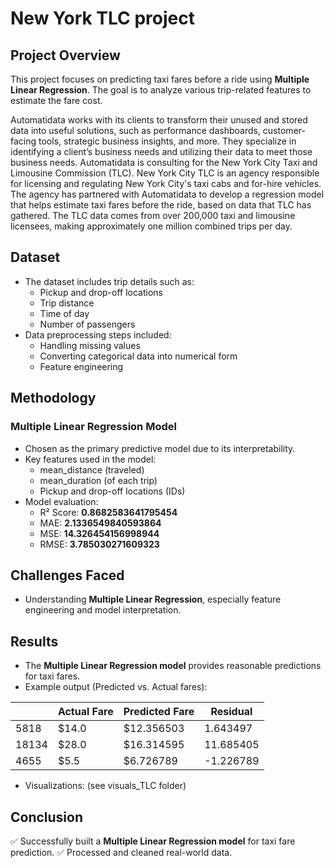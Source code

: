 # New York TLC project

## Project Overview
This project focuses on predicting taxi fares before a ride using **Multiple Linear Regression**. The goal is to analyze various trip-related features to estimate the fare cost. 

Automatidata works with its clients to transform their unused and stored data into useful solutions, such as performance dashboards, customer-facing tools, strategic business insights, and more. They specialize in identifying a client’s business needs and utilizing their data to meet those business needs. 
Automatidata is consulting for the New York City Taxi and Limousine Commission (TLC). New York City TLC is an agency responsible for licensing and regulating New York City's taxi cabs and for-hire vehicles. The agency has partnered with Automatidata to develop a regression model that helps estimate taxi fares before the ride, based on data that TLC has gathered. 
The TLC data comes from over 200,000 taxi and limousine licensees, making approximately one million combined trips per day. 


## Dataset
- The dataset includes trip details such as:
  - Pickup and drop-off locations
  - Trip distance
  - Time of day
  - Number of passengers
- Data preprocessing steps included:
  - Handling missing values
  - Converting categorical data into numerical form
  - Feature engineering

## Methodology
### Multiple Linear Regression Model
- Chosen as the primary predictive model due to its interpretability.
- Key features used in the model:
  - mean_distance (traveled)
  - mean_duration (of each trip)
  - Pickup and drop-off locations (IDs)
- Model evaluation:
  - R² Score: **0.8682583641795454**
  - MAE: **2.1336549840593864**
  - MSE: **14.326454156998944**
  - RMSE: **3.785030271609323**

## Challenges Faced
- Understanding **Multiple Linear Regression**, especially feature engineering and model interpretation.

## Results
- The **Multiple Linear Regression model** provides reasonable predictions for taxi fares.
- Example output (Predicted vs. Actual fares):
  
|           | Actual Fare | Predicted Fare | Residual  |
|-----------|-------------|----------------|-----------|
| 5818      | $14.0       | $12.356503     | 1.643497  |
| 18134     | $28.0       | $16.314595     | 11.685405 |
| 4655      | $5.5        | $6.726789      | -1.226789 |
  
- Visualizations: (see visuals_TLC folder)

## Conclusion
✅ Successfully built a **Multiple Linear Regression model** for taxi fare prediction.
✅ Processed and cleaned real-world data.



